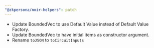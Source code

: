 ```yaml
---
"@zkpersona/noir-helpers": patch
---
```


- Update BoundedVec to use Default Value instead of Default Value Factory.
- Update BoundedVec to have initial items as constructor argument.
- Rename `toJSON` to `toCircuitInputs`
